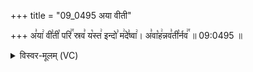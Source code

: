 +++
title = "09_0495 अया वीती"

+++
अ꣣या꣢ वी꣣ती꣡ परि꣢꣯ स्रव꣣ य꣡स्त꣢ इन्दो꣣ म꣢दे꣣ष्वा꣢। अ꣣वा꣡ह꣢न्नव꣣ती꣡र्नव꣢꣯ ॥ 09:0495 ॥

<details><summary>विस्वर-मूलम् (VC)</summary>

अया वीती परि स्रव यस्त इन्दो मदेष्वा । अवाहन्नवतीर्नव ॥४९५॥
</details>